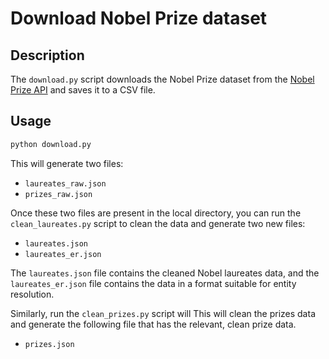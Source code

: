 # Download Nobel Prize dataset

## Description

The `download.py` script downloads the Nobel Prize dataset from the [Nobel Prize API](https://nobelprize.org/api/) and saves it to a CSV file.

## Usage

```bash
python download.py
```

This will generate two files:
- `laureates_raw.json`
- `prizes_raw.json`

Once these two files are present in the local directory, you can run the `clean_laureates.py` script to clean the data and generate two new files:
- `laureates.json`
- `laureates_er.json`

The `laureates.json` file contains the cleaned Nobel laureates data, and the `laureates_er.json` file contains the data in a format suitable for entity resolution.

Similarly, run the `clean_prizes.py` script will This will clean the prizes data and generate the
following file that has the relevant, clean prize data.
- `prizes.json`
